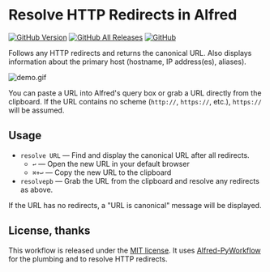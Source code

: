 # Resolve HTTP Redirects in Alfred

[![GitHub Version][version-shield]][releases]
[![GitHub All Releases][downloads-shield]][releases]
[![GitHub][license-shield]][mit-license]

Follows any HTTP redirects and returns the canonical URL. Also displays information about the
primary host (hostname, IP address(es), aliases).

![][demo]

You can paste a URL into Alfred's query box or grab a URL directly from the
clipboard. If the URL contains no scheme (`http://`, `https://`, etc.),
`https://` will be assumed.

## Usage

- `resolve URL` — Find and display the canonical URL after all redirects.
  - `↩` — Open the new URL in your default browser
  - `⌘+↩` — Copy the new URL to the clipboard
- `resolvepb` — Grab the URL from the clipboard and resolve any redirects as above.

If the URL has no redirects, a "URL is canonical" message will be displayed.

## License, thanks

This workflow is released under the [MIT license][mit-license]. It uses
[Alfred-PyWorkflow][alfred-pyworkflow] for the plumbing and to resolve
HTTP redirects.

[demo]: https://raw.githubusercontent.com/harrtho/alfred-resolve-url/master/demo.gif "demo.gif"
[alfred-pyworkflow]: https://www.xdevcloud.de/alfred-pyworkflow
[downloads-shield]: https://img.shields.io/github/downloads/harrtho/alfred-resolve-url/total.svg
[license-shield]: https://img.shields.io/github/license/harrtho/alfred-resolve-url.svg
[mit-license]: https://opensource.org/licenses/MIT
[releases]: https://github.com/harrtho/alfred-resolve-url/releases
[version-shield]: https://img.shields.io/github/release/harrtho/alfred-resolve-url.svg
